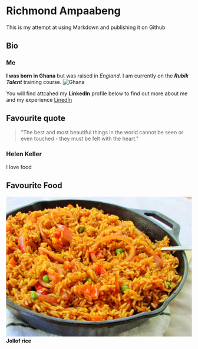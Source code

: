 # Richmond Ampaabeng

This is my attempt at using Markdown and publishing it on Github
## Bio
### Me
**I was born in Ghana** but was raised in _England_. I am currently on the **_Rubik Talent_** training course. ![Ghana](https://scontent-lcy1-1.xx.fbcdn.net/v/t1.6435-9/180330349_291706242592570_5558439967576383558_n.jpg?stp=dst-jpg_s640x640&_nc_cat=103&ccb=1-7&_nc_sid=a26aad&_nc_ohc=h0lpv944N0IAX8TpPmH&_nc_ht=scontent-lcy1-1.xx&oh=00_AT9pN2oKZwa2xIyUjB8OIR4TRPTuCqvkzT_aRSWxsBsOgg&oe=630D5229)

You will find attcahed my **LinkedIn** profile below to find out more about me and my experience
[LinedIn](https://www.linkedin.com/in/richmond-ampaabeng-735046171/)

## Favourite quote
> "The best and most beautiful things in the world cannot be seen or even touched - they must be felt with the heart."
###                             Helen Keller


I love food

## Favourite Food
![jollof](./jollof.jpeg)
**Jollof rice**

